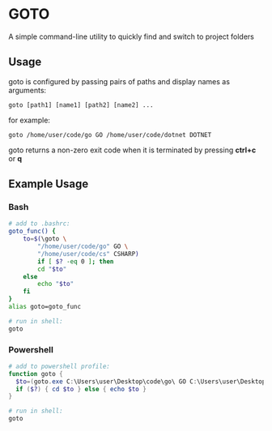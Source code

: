 # GOTO

A simple command-line utility to quickly find and switch to project folders

## Usage

goto is configured by passing pairs of paths and display names as arguments:
```shell
goto [path1] [name1] [path2] [name2] ...
```

for example:
```shell
goto /home/user/code/go GO /home/user/code/dotnet DOTNET
```

goto returns a non-zero exit code when it is terminated by pressing **ctrl+c** or **q**

## Example Usage

### Bash
```bash
# add to .bashrc:
goto_func() {
    to=$(\goto \
        "/home/user/code/go" GO \
        "/home/user/code/cs" CSHARP)
        if [ $? -eq 0 ]; then
        cd "$to"
    else
        echo "$to"
    fi
}
alias goto=goto_func

# run in shell:
goto
```

### Powershell
```powershell
# add to powershell profile:
function goto {
  $to=(goto.exe C:\Users\user\Desktop\code\go\ GO C:\Users\user\Desktop\code\cs\ CSHARP)
  if ($?) { cd $to } else { echo $to }
}

# run in shell:
goto

